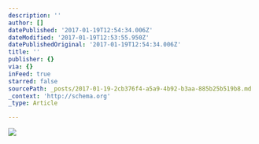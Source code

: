```yaml
---
description: ''
author: []
datePublished: '2017-01-19T12:54:34.006Z'
dateModified: '2017-01-19T12:53:55.950Z'
datePublishedOriginal: '2017-01-19T12:54:34.006Z'
title: ''
publisher: {}
via: {}
inFeed: true
starred: false
sourcePath: _posts/2017-01-19-2cb376f4-a5a9-4b92-b3aa-885b25b519b8.md
_context: 'http://schema.org'
_type: Article

---
```

![](https://the-grid-user-content.s3-us-west-2.amazonaws.com/0af02a0e-35b0-488c-915c-6c8d0b7f88d6.png)